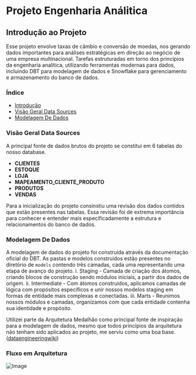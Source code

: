 # Projeto Engenharia Análitica

## Introdução ao Projeto

Esse projeto envolve taxas de câmbio e conversão de moedas, nos gerando dados importantes para análises estratégicas em direção ao negócio de uma empresa multinacional. Tarefas estruturadas em torno dos princípios da engenharia analítica, utilizando ferramentas modernas para dados, incluindo DBT para modelagem de dados e Snowflake para gerenciamento e armazenamento do banco de dados.

### Índice

- [Introdução](#introdução-ao-projeto)
- [Visão Geral Data Sources](#visão-geral-data-sources)
- [Modelagem De Dados](#modelagem-de-dados)


### Visão Geral Data Sources

A principal fonte de dados brutos do projeto se constitui em 6 tabelas do nosso database.

* **CLIENTES**
* **ESTOQUE**
* **LOJA**
* **MAPEAMENTO_CLIENTE_PRODUTO**
* **PRODUTOS**
* **VENDAS**

Para a inicialização do projeto consinstiu uma revisão dos dados contidos que estão presentes nas tabelas. Essa revisão foi de extrema importância para conhecer e entender mais específicadamente a estrutura e relacionamentos do banco de dados.


### Modelagem De Dados

A modelagem de dados do projeto foi construída através da documentação oficial do DBT. As pastas e modelos construidos estão presentes no diretório de ```models``` contendo três camadas, cada uma representando uma etapa de avanço do projeto. i. Staging - Camada de criação dos átomos, criando blocos de construção sendo módulos iniciais, a partir dos dados de origem. ii. Intermediate - Com átomos construidos, aplicamos camadas de lógica com propósitos específicos e unir nossos modelos staging em formas de entidade mais complexas e conectadas. iii. Marts - Reunimos nossos módulos e camadas, organizamos com que cada entidade contenha sua identidade e propósito.

Utilizei parte da Arquitetura Medalhão como principal fonte de inspiração para a modelagem de dados, mesmo que todos princípios da arquitetura não tenham sido aplicados ao projeto, me serviu como uma boa base. ([dataengineeringwiki]("https://dataengineering.wiki/Concepts/Data+Architecture/Medallion+Architecture"))

### Fluxo em Arquitetura
![Image](https://github.com/user-attachments/assets/448ae35e-c4d6-4d66-a1b6-1196688e855d)




